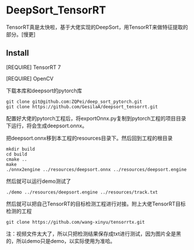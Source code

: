 # DeepSort_TensorRT
TensorRT真是太快啦，基于大佬实现的DeepSort，用TensorRT来做特征提取的部分。[慢更]

## Install
[REQUIRE] TensorRT 7</p>
[REQUIRE] OpenCV</p>
下载本库和deepsort的pytorch库
```
git clone git@github.com:ZQPei/deep_sort_pytorch.git
git clone https://github.com/GesilaA/deepsort_tensorrt.git
```
配置好大佬的pytorch工程后，将exportOnnx.py复制到pytorch工程的项目目录下运行，将会生成deepsort.onnx。</p>
把deepsort.onnx移到本工程的resources目录下。然后回到工程的根目录</p>
```
mkdir build
cd build
cmake ..
make
./onnx2engine ../resources/deepsort.onnx ../resources/deepsort.engine
```
然后就可以运行demo测试了</p>
```
./demo ../resources/deepsort.engine ../resources/track.txt
```
然后就可以把自己TensorRT的目标检测工程进行对接。附上大佬TensorRT目标检测的工程</p>
```
git clone https://github.com/wang-xinyu/tensorrtx.git
```
注：视频文件太大了，所以只把检测结果保存成txt进行测试，因为图片全是黑的，所以demo只是demo，以实际使用为准哈。